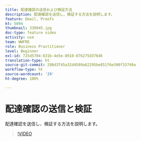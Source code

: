 ```yaml
---
title: 配達確認の送信および検証方法
description: 配達確認を送信し、検証する方法を説明します。
feature: Email, Proofs
kt: 5094
thumbnail: 330945.jpg
doc-type: feature video
activity: use
team: WWFRE
role: Business Practitioner
level: Beginner
exl-id: 725d5704-631b-4e5e-8910-876275d37646
translation-type: ht
source-git-commit: 298d3745a32d4509a82295be851f6e390f33749a
workflow-type: ht
source-wordcount: '29'
ht-degree: 100%

---
```


# 配達確認の送信と検証

配達確認を送信し、検証する方法を説明します。

>[!VIDEO](https://video.tv.adobe.com/v/330945)
